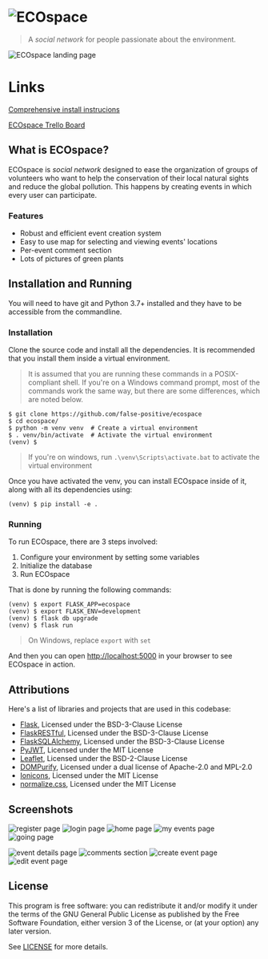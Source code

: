 # ![ECOspace](./assets/banner_logo.png)

<!-- README inspired by https://github.com/nukeop/nuclear/ -->

> A _social network_ for people passionate about the environment.

![ECOspace landing page](./assets/landing.png)

# Links

[Comprehensive install instrucions](https://github.com/false-positive/ecospace/wiki/Installing-and-running-ECOspace)

[ECOspace Trello Board](https://trello.com/b/FBcRwvkN/ecospace)

## What is ECOspace?

ECOspace is _social network_ designed to ease the organization of groups of volunteers who want to help the conservation of their local natural sights and reduce the global pollution. This happens by creating events in which every user can participate.

### Features

-   Robust and efficient event creation system
-   Easy to use map for selecting and viewing events' locations
-   Per-event comment section
-   Lots of pictures of green plants

## Installation and Running

You will need to have git and Python 3.7+ installed and they have to be accessible from the commandline.

### Installation

Clone the source code and install all the dependencies. It is recommended that you install them inside a virtual environment.

> It is assumed that you are running these commands in a POSIX-compliant shell.
> If you're on a Windows command prompt, most of the commands work the same way, but there are some differences, which are noted below.

```shell
$ git clone https://github.com/false-positive/ecospace
$ cd ecospace/
$ python -m venv venv  # Create a virtual environment
$ . venv/bin/activate  # Activate the virtual environment
(venv) $
```

> If you're on windows, run `.\venv\Scripts\activate.bat` to activate the virtual environment

Once you have activated the venv, you can install ECOspace inside of it, along with all its dependencies using:

```shell
(venv) $ pip install -e .
```

### Running

To run ECOspace, there are 3 steps involved:

1. Configure your environment by setting some variables
2. Initialize the database
3. Run ECOspace

That is done by running the following commands:

```shell
(venv) $ export FLASK_APP=ecospace
(venv) $ export FLASK_ENV=development
(venv) $ flask db upgrade
(venv) $ flask run
```

> On Windows, replace `export` with `set`

And then you can open <http://localhost:5000> in your browser to see ECOspace in action.

## Attributions

Here's a list of libraries and projects that are used in this codebase:

-   [Flask](https://github.com/pallets/flask), Licensed under the BSD-3-Clause License
-   [FlaskRESTful](https://github.com/flask-restful/flask-restful), Licensed under the BSD-3-Clause License
-   [FlaskSQLAlchemy](https://github.com/pallets/flask-sqlalchemy), Licensed under the BSD-3-Clause License
-   [PyJWT](https://github.com/jpadilla/pyjwt), Licensed under the MIT License
-   [Leaflet](https://github.com/Leaflet/Leaflet), Licensed under the BSD-2-Clause License
-   [DOMPurify](https://github.com/cure53/DOMPurify), Licensed under a dual license of Apache-2.0 and MPL-2.0
-   [Ionicons](https://github.com/ionic-team/ionicons), Licensed under the MIT License
-   [normalize.css](https://github.com/necolas/normalize.css/), Licensed under the MIT License

## Screenshots

![register page](./assets/register.png)
![login page](./assets/login.png)
![home page](./assets/home.png)
![my events page](./assets/my_events.png)
![going page](./assets/going.png)

<!-- ![profile page](./assets/profile.png) <!-- add when profile page looks good -->

![event details page](./assets/event.png)
![comments section](./assets/comments.png)
![create event page](./assets/create_event.png)
![edit event page](./assets/edit_event.png)

## License

This program is free software: you can redistribute it and/or modify
it under the terms of the GNU General Public License as published by
the Free Software Foundation, either version 3 of the License, or
(at your option) any later version.

See [LICENSE](./LICENSE) for more details.
